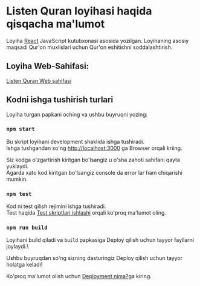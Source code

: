# Listen Quran loyihasi haqida qisqacha ma'lumot

Loyiha [React](https://github.com/facebook/create-react-app) JavaScript kutubxonasi asosida yozilgan. Loyihaning asosiy maqsadi Qur'on muxlislari uchun Qur'on eshitishni soddalashtirish.

## Loyiha Web-Sahifasi:

[Listen Quran Web sahifasi](https://listen-quran.cf)

## Kodni ishga tushirish turlari

Loyiha turgan papkani oching va ushbu buyruqni yozing:

### `npm start`

Bu skript loyihani development shaklida ishga tushiradi.\
Ishga tushgandan so'ng [http://localhost:3000](http://localhost:3000) ga Browser orqali kriing.

Siz kodga o'zgartirish kiritgan bo'lsangiz u o'sha zahoti sahifani qayta yuklaydi.\
Agarda xato kod kiritgan bo'lsangiz console da error lar ham chiqarishi mumkin.

### `npm test`

Kod ni test qilish rejimini ishga tushiradi.\
Test haqida [Test skriptlari ishlashi](https://facebook.github.io/create-react-app/docs/running-tests) orqali ko'proq ma'lumot oling.

### `npm run build`

Loyihani build qiladi va `build` papkasiga Deploy qilish uchun tayyor fayllarni joylaydi.\

Ushbu buyruqdan so'ng sizning dasturingiz Deploy qilish uchun tayyor holatga keladi!

Ko'proq ma'lumot olish uchun [Deployment nima?](https://facebook.github.io/create-react-app/docs/deployment)ga kiring.

